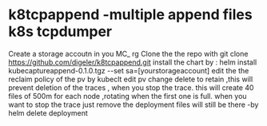 # k8tcpappend -multiple append files k8s tcpdumper
Create a storage accoutn in you MC_ rg
Clone the the repo with git clone https://github.com/digeler/k8tcpappend.git
install the chart by : helm install kubecaptureappend-0.1.0.tgz --set sa=[yourstorageaccount]
edit the the reclaim policy of the pv by kubeclt edit pv change delete to retain ,this will prevent deletion of the traces , when you stop the trace.
this will create 40 files of 500m for each node ,rotating when the first one is full.
when you want to stop the trace just remove the deployment files will still be there -by helm delete deployment

